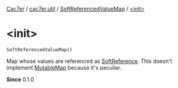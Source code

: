 [Cac7er](../../index.md) / [cac7er.util](../index.md) / [SoftReferencedValueMap](index.md) / [&lt;init&gt;](./-init-.md)

# &lt;init&gt;

`SoftReferencedValueMap()`

Map whose values are referenced as [SoftReference](http://docs.oracle.com/javase/6/docs/api/java/lang/ref/SoftReference.html). This doesn't implement
[MutableMap](https://kotlinlang.org/api/latest/jvm/stdlib/kotlin.collections/-mutable-map/index.html) because it's peculiar.

**Since**
0.1.0

